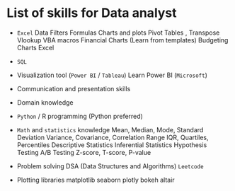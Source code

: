 # List of skills for Data analyst

- `Excel`
  Data Filters
  Formulas
  Charts and plots
  Pivot Tables , Transpose
  Vlookup
  VBA macros
  Financial Charts (Learn from templates)
  Budgeting Charts Excel
- `SQL`
- Visualization tool (`Power BI` / `Tableau`)
  Learn Power BI (`Microsoft`)
- Communication and presentation skills
- Domain knowledge
- `Python` / R programming (Python preferred)
- `Math` and `statistics` knowledge
  Mean, Median, Mode, Standard Deviation
  Variance, Covariance, Correlation
  Range IQR, Quartiles, Percentiles
  Descriptive Statistics
  Inferential Statistics
  Hypothesis Testing
  A/B Testing
  Z-score, T-score, P-value
- Problem solving
  DSA (Data Structures and Algorithms)
  `Leetcode`

- Plotting libraries
  matplotlib
  seaborn
  plotly
  bokeh
  altair
